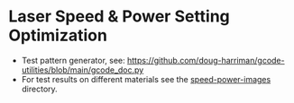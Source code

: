 # Laser Speed & Power Setting Optimization

* Test pattern generator, see: https://github.com/doug-harriman/gcode-utilities/blob/main/gcode_doc.py
* For test results on different materials see the [speed-power-images](https://github.com/doug-harriman/3018-Mill/tree/main/laser/speed-power-images) directory.  
